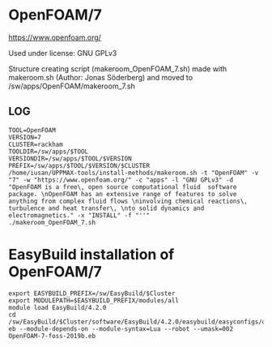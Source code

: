OpenFOAM/7
========================

<https://www.openfoam.org/>

Used under license:
GNU GPLv3

Structure creating script (makeroom_OpenFOAM_7.sh) made with makeroom.sh (Author: Jonas Söderberg) and moved to /sw/apps/OpenFOAM/makeroom_7.sh

LOG
---

    TOOL=OpenFOAM
    VERSION=7
    CLUSTER=rackham
    TOOLDIR=/sw/apps/$TOOL
    VERSIONDIR=/sw/apps/$TOOL/$VERSION
    PREFIX=/sw/apps/$TOOL/$VERSION/$CLUSTER
    /home/iusan/UPPMAX-tools/install-methods/makeroom.sh -t "OpenFOAM" -v "7" -w "https://www.openfoam.org/" -c "apps" -l "GNU GPLv3" -d "OpenFOAM is a free\, open source computational fluid  software package. \nOpenFOAM has an extensive range of features to solve anything from complex fluid flows \ninvolving chemical reactions\, turbulence and heat transfer\, \nto solid dynamics and electromagnetics." -x "INSTALL" -f "''"
    ./makeroom_OpenFOAM_7.sh

# EasyBuild installation of OpenFOAM/7
    export EASYBUILD_PREFIX=/sw/EasyBuild/$Cluster
    export MODULEPATH=$EASYBUILD_PREFIX/modules/all
    module load EasyBuild/4.2.0
    cd /sw/EasyBuild/$Cluster/software/EasyBuild/4.2.0/easybuild/easyconfigs/o/OpenFOAM/
    eb --module-depends-on --module-syntax=Lua --robot --umask=002 OpenFOAM-7-foss-2019b.eb


